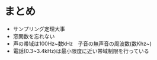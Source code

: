 <!-- 自動生成されたプリアンブル ここから -->
<!-- // $width:"841.89" -->
<!-- // $height:"595.28" -->
<!-- // $page_number:"true" -->
<!-- // $page:"58" -->
<!-- // $absolute_page:"58" -->
<!-- // $h2:"none" -->
<!-- // $h3:"none" -->
<!-- // $title:"true" -->
<!-- // $state_title:"-1" -->
<!-- 自動生成されたプリアンブル ここまで -->

<!-- 前のページから引き継いだタイトル ここから -->
<!-- 前のページから引き継いだタイトル ここまで -->
# まとめ
* サンプリング定理大事
* 窓関数を忘れない
* 声の帯域は100Hz~数kHz　子音の無声音の周波数(数Khz~)
* 電話(0.3~3.4kHz)は最小限度に近い帯域制限を行っている

